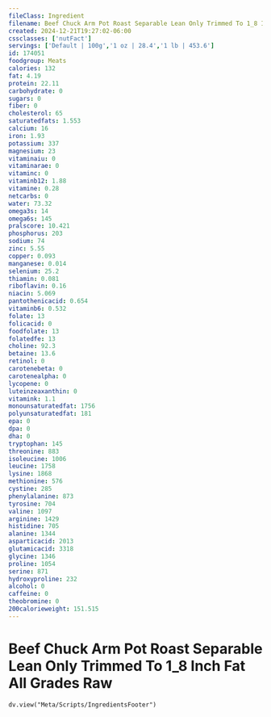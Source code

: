 ```yaml
---
fileClass: Ingredient
filename: Beef Chuck Arm Pot Roast Separable Lean Only Trimmed To 1_8 Inch Fat All Grades Raw
created: 2024-12-21T19:27:02-06:00
cssclasses: ['nutFact']
servings: ['Default | 100g','1 oz | 28.4','1 lb | 453.6']
id: 174051
foodgroup: Meats
calories: 132
fat: 4.19
protein: 22.11
carbohydrate: 0
sugars: 0
fiber: 0
cholesterol: 65
saturatedfats: 1.553
calcium: 16
iron: 1.93
potassium: 337
magnesium: 23
vitaminaiu: 0
vitaminarae: 0
vitaminc: 0
vitaminb12: 1.88
vitamine: 0.28
netcarbs: 0
water: 73.32
omega3s: 14
omega6s: 145
pralscore: 10.421
phosphorus: 203
sodium: 74
zinc: 5.55
copper: 0.093
manganese: 0.014
selenium: 25.2
thiamin: 0.081
riboflavin: 0.16
niacin: 5.069
pantothenicacid: 0.654
vitaminb6: 0.532
folate: 13
folicacid: 0
foodfolate: 13
folatedfe: 13
choline: 92.3
betaine: 13.6
retinol: 0
carotenebeta: 0
carotenealpha: 0
lycopene: 0
luteinzeaxanthin: 0
vitamink: 1.1
monounsaturatedfat: 1756
polyunsaturatedfat: 181
epa: 0
dpa: 0
dha: 0
tryptophan: 145
threonine: 883
isoleucine: 1006
leucine: 1758
lysine: 1868
methionine: 576
cystine: 285
phenylalanine: 873
tyrosine: 704
valine: 1097
arginine: 1429
histidine: 705
alanine: 1344
asparticacid: 2013
glutamicacid: 3318
glycine: 1346
proline: 1054
serine: 871
hydroxyproline: 232
alcohol: 0
caffeine: 0
theobromine: 0
200calorieweight: 151.515
---
```


# Beef Chuck Arm Pot Roast Separable Lean Only Trimmed To 1_8 Inch Fat All Grades Raw

```dataviewjs
dv.view("Meta/Scripts/IngredientsFooter")
```